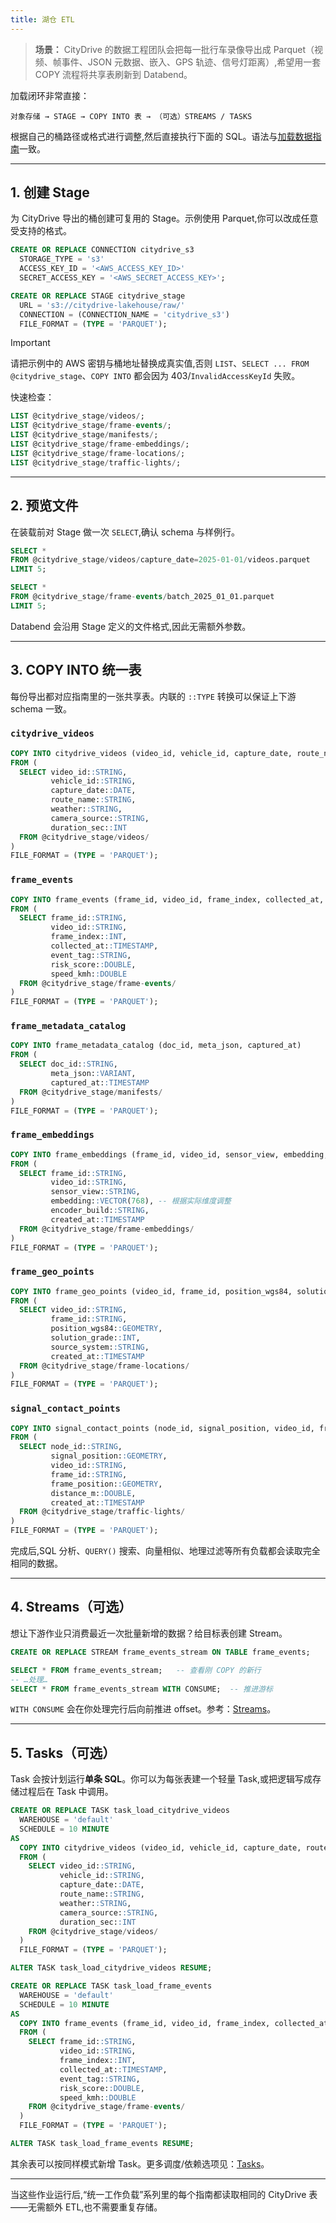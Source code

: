 ```yaml
---
title: 湖仓 ETL
---
```


> **场景：** CityDrive 的数据工程团队会把每一批行车录像导出成 Parquet（视频、帧事件、JSON 元数据、嵌入、GPS 轨迹、信号灯距离）,希望用一套 COPY 流程将共享表刷新到 Databend。

加载闭环非常直接：

```
对象存储 → STAGE → COPY INTO 表 → （可选）STREAMS / TASKS
```

根据自己的桶路径或格式进行调整,然后直接执行下面的 SQL。语法与[加载数据指南](/guides/load-data/)一致。

---

## 1. 创建 Stage
为 CityDrive 导出的桶创建可复用的 Stage。示例使用 Parquet,你可以改成任意受支持的格式。

```sql
CREATE OR REPLACE CONNECTION citydrive_s3
  STORAGE_TYPE = 's3'
  ACCESS_KEY_ID = '<AWS_ACCESS_KEY_ID>'
  SECRET_ACCESS_KEY = '<AWS_SECRET_ACCESS_KEY>';

CREATE OR REPLACE STAGE citydrive_stage
  URL = 's3://citydrive-lakehouse/raw/'
  CONNECTION = (CONNECTION_NAME = 'citydrive_s3')
  FILE_FORMAT = (TYPE = 'PARQUET');
```

> [!IMPORTANT]
> 请把示例中的 AWS 密钥与桶地址替换成真实值,否则 `LIST`、`SELECT ... FROM @citydrive_stage`、`COPY INTO` 都会因为 403/`InvalidAccessKeyId` 失败。

快速检查：

```sql
LIST @citydrive_stage/videos/;
LIST @citydrive_stage/frame-events/;
LIST @citydrive_stage/manifests/;
LIST @citydrive_stage/frame-embeddings/;
LIST @citydrive_stage/frame-locations/;
LIST @citydrive_stage/traffic-lights/;
```

---

## 2. 预览文件
在装载前对 Stage 做一次 `SELECT`,确认 schema 与样例行。

```sql
SELECT *
FROM @citydrive_stage/videos/capture_date=2025-01-01/videos.parquet
LIMIT 5;

SELECT *
FROM @citydrive_stage/frame-events/batch_2025_01_01.parquet
LIMIT 5;
```

Databend 会沿用 Stage 定义的文件格式,因此无需额外参数。

---

## 3. COPY INTO 统一表
每份导出都对应指南里的一张共享表。内联的 `::TYPE` 转换可以保证上下游 schema 一致。

### `citydrive_videos`
```sql
COPY INTO citydrive_videos (video_id, vehicle_id, capture_date, route_name, weather, camera_source, duration_sec)
FROM (
  SELECT video_id::STRING,
         vehicle_id::STRING,
         capture_date::DATE,
         route_name::STRING,
         weather::STRING,
         camera_source::STRING,
         duration_sec::INT
  FROM @citydrive_stage/videos/
)
FILE_FORMAT = (TYPE = 'PARQUET');
```

### `frame_events`
```sql
COPY INTO frame_events (frame_id, video_id, frame_index, collected_at, event_tag, risk_score, speed_kmh)
FROM (
  SELECT frame_id::STRING,
         video_id::STRING,
         frame_index::INT,
         collected_at::TIMESTAMP,
         event_tag::STRING,
         risk_score::DOUBLE,
         speed_kmh::DOUBLE
  FROM @citydrive_stage/frame-events/
)
FILE_FORMAT = (TYPE = 'PARQUET');
```

### `frame_metadata_catalog`
```sql
COPY INTO frame_metadata_catalog (doc_id, meta_json, captured_at)
FROM (
  SELECT doc_id::STRING,
         meta_json::VARIANT,
         captured_at::TIMESTAMP
  FROM @citydrive_stage/manifests/
)
FILE_FORMAT = (TYPE = 'PARQUET');
```

### `frame_embeddings`
```sql
COPY INTO frame_embeddings (frame_id, video_id, sensor_view, embedding, encoder_build, created_at)
FROM (
  SELECT frame_id::STRING,
         video_id::STRING,
         sensor_view::STRING,
         embedding::VECTOR(768), -- 根据实际维度调整
         encoder_build::STRING,
         created_at::TIMESTAMP
  FROM @citydrive_stage/frame-embeddings/
)
FILE_FORMAT = (TYPE = 'PARQUET');
```

### `frame_geo_points`
```sql
COPY INTO frame_geo_points (video_id, frame_id, position_wgs84, solution_grade, source_system, created_at)
FROM (
  SELECT video_id::STRING,
         frame_id::STRING,
         position_wgs84::GEOMETRY,
         solution_grade::INT,
         source_system::STRING,
         created_at::TIMESTAMP
  FROM @citydrive_stage/frame-locations/
)
FILE_FORMAT = (TYPE = 'PARQUET');
```

### `signal_contact_points`
```sql
COPY INTO signal_contact_points (node_id, signal_position, video_id, frame_id, frame_position, distance_m, created_at)
FROM (
  SELECT node_id::STRING,
         signal_position::GEOMETRY,
         video_id::STRING,
         frame_id::STRING,
         frame_position::GEOMETRY,
         distance_m::DOUBLE,
         created_at::TIMESTAMP
  FROM @citydrive_stage/traffic-lights/
)
FILE_FORMAT = (TYPE = 'PARQUET');
```

完成后,SQL 分析、`QUERY()` 搜索、向量相似、地理过滤等所有负载都会读取完全相同的数据。

---

## 4. Streams（可选）
想让下游作业只消费最近一次批量新增的数据？给目标表创建 Stream。

```sql
CREATE OR REPLACE STREAM frame_events_stream ON TABLE frame_events;

SELECT * FROM frame_events_stream;   -- 查看刚 COPY 的新行
-- …处理…
SELECT * FROM frame_events_stream WITH CONSUME;  -- 推进游标
```

`WITH CONSUME` 会在你处理完行后向前推进 offset。参考：[Streams](/guides/load-data/continuous-data-pipelines/stream)。

---

## 5. Tasks（可选）
Task 会按计划运行**单条 SQL**。你可以为每张表建一个轻量 Task,或把逻辑写成存储过程后在 Task 中调用。

```sql
CREATE OR REPLACE TASK task_load_citydrive_videos
  WAREHOUSE = 'default'
  SCHEDULE = 10 MINUTE
AS
  COPY INTO citydrive_videos (video_id, vehicle_id, capture_date, route_name, weather, camera_source, duration_sec)
  FROM (
    SELECT video_id::STRING,
           vehicle_id::STRING,
           capture_date::DATE,
           route_name::STRING,
           weather::STRING,
           camera_source::STRING,
           duration_sec::INT
    FROM @citydrive_stage/videos/
  )
  FILE_FORMAT = (TYPE = 'PARQUET');

ALTER TASK task_load_citydrive_videos RESUME;

CREATE OR REPLACE TASK task_load_frame_events
  WAREHOUSE = 'default'
  SCHEDULE = 10 MINUTE
AS
  COPY INTO frame_events (frame_id, video_id, frame_index, collected_at, event_tag, risk_score, speed_kmh)
  FROM (
    SELECT frame_id::STRING,
           video_id::STRING,
           frame_index::INT,
           collected_at::TIMESTAMP,
           event_tag::STRING,
           risk_score::DOUBLE,
           speed_kmh::DOUBLE
    FROM @citydrive_stage/frame-events/
  )
  FILE_FORMAT = (TYPE = 'PARQUET');

ALTER TASK task_load_frame_events RESUME;
```

其余表可以按同样模式新增 Task。更多调度/依赖选项见：[Tasks](/guides/load-data/continuous-data-pipelines/task)。

---

当这些作业运行后,“统一工作负载”系列里的每个指南都读取相同的 CityDrive 表——无需额外 ETL,也不需要重复存储。
